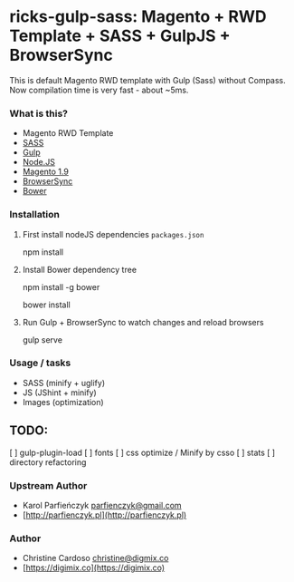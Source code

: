 # ricks-gulp-sass: Magento + RWD Template + SASS + GulpJS + BrowserSync #

This is default Magento RWD template with Gulp (Sass) without Compass.
Now compilation time is very fast - about ~5ms.  


### What is this? ###

* Magento RWD Template  
* [SASS](http://sass-lang.com/)
* [Gulp](http://gulpjs.com/)
* [Node.JS](https://nodejs.org/)
* [Magento 1.9](http://magento.com/)
* [BrowserSync](http://browsersync.io/)
* [Bower](http://bower.io/)


### Installation ###

1) First install nodeJS dependencies `packages.json`

	npm install
    
2) Install Bower dependency tree
    
    npm install -g bower
    
    bower install

3) Run Gulp + BrowserSync to watch changes and reload browsers

    gulp serve


### Usage / tasks ###

* SASS (minify + uglify)
* JS (JShint + minify)
* Images (optimization)


## TODO:
[ ] gulp-plugin-load
[ ] fonts
[ ] css optimize / Minify by csso
[ ] stats 
[ ] directory refactoring


### Upstream Author ###

* Karol Parfieńczyk <parfienczyk@gmail.com>
* [http://parfienczyk.pl](http://parfienczyk.pl)

### Author ###

* Christine Cardoso <christine@digmix.co>
* [https://digimix.co](https://digimix.co)
